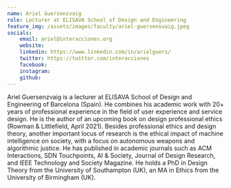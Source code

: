 ```yaml
---
name: Ariel Guersenzvaig
role: Lecturer at ELISAVA School of Design and Engineering
feature_img: /assets/images/faculty/ariel-guersensvaig.jpeg
socials:
    email: ariel@interacciones.org
    website:
    linkedin: https://www.linkedin.com/in/arielguers/
    twitter: https://twitter.com/interacciones
    facebook:
    instagram: 
    github:
---
```

Ariel Guersenzvaig is a lecturer at ELISAVA School of Design and Engineering of Barcelona (Spain). He combines his academic work with 20+ years of professional experience in the field of user experience and service design. He is the author of an upcoming book on design professional ethics (Rowman & Littlefield, April 2021). Besides professional ethics and design theory, another important locus of research is the ethical impact of machine intelligence on society, with a focus on autonomous weapons and algorithmic justice. He has published in academic journals such as ACM Interactions, SDN Touchpoints, AI & Society, Journal of Design Research, and IEEE Technology and Society Magazine. He holds a PhD in Design Theory from the University of Southampton (UK), an MA in Ethics from the University of Birmingham (UK).